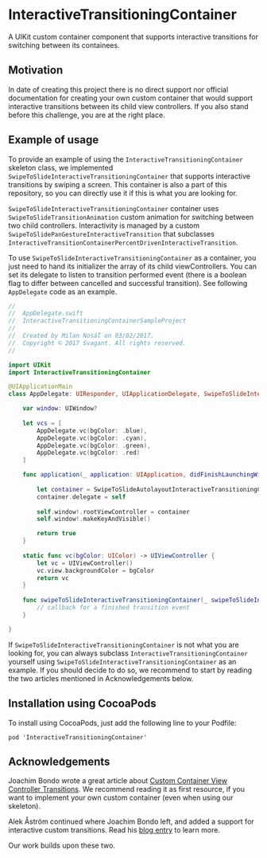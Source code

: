 # InteractiveTransitioningContainer

A UIKit custom container component that supports interactive transitions for switching between its containees.

## Motivation

In date of creating this project there is no direct support nor official documentation for creating your own custom container that would support interactive transitions between its child view controllers. If you also stand before this challenge, you are at the right place.

## Example of usage

To provide an example of using the `InteractiveTransitioningContainer` skeleton class, we implemented `SwipeToSlideInteractiveTransitioningContainer` that supports interactive transitions by swiping a screen. This container is also a part of this repository, so you can directly use it if this is what you are looking for.

`SwipeToSlideInteractiveTransitioningContainer` container uses `SwipeToSlideTransitionAnimation` custom animation for switching between two child controllers. Interactivity is managed by a custom `SwipeToSlidePanGestureInteractiveTransition` that subclasses `InteractiveTransitionContainerPercentDrivenInteractiveTransition`.

To use `SwipeToSlideInteractiveTransitioningContainer` as a container, you just need to hand its initializer the array of its child viewControllers. You can set its delegate to listen to transition performed event (there is a boolean flag to differ between cancelled and successful transition). See following `AppDelegate` code as an example.

```swift
//
//  AppDelegate.swift
//  InteractiveTransitioningContainerSampleProject
//
//  Created by Milan Nosáľ on 03/02/2017.
//  Copyright © 2017 Svagant. All rights reserved.
//

import UIKit
import InteractiveTransitioningContainer

@UIApplicationMain
class AppDelegate: UIResponder, UIApplicationDelegate, SwipeToSlideInteractiveTransitioningContainerDelegate {

    var window: UIWindow?
    
    let vcs = [
        AppDelegate.vc(bgColor: .blue),
        AppDelegate.vc(bgColor: .cyan),
        AppDelegate.vc(bgColor: .green),
        AppDelegate.vc(bgColor: .red)
    ]

    func application(_ application: UIApplication, didFinishLaunchingWithOptions launchOptions: [UIApplicationLaunchOptionsKey: Any]?) -> Bool {
        
        let container = SwipeToSlideAutolayoutInteractiveTransitioningContainer(with: vcs)
        container.delegate = self
        
        self.window!.rootViewController = container
        self.window!.makeKeyAndVisible()

        return true
    }
    
    static func vc(bgColor: UIColor) -> UIViewController {
        let vc = UIViewController()
        vc.view.backgroundColor = bgColor
        return vc
    }
    
    func swipeToSlideInteractiveTransitioningContainer(_ swipeToSlideInteractiveTransitioningContainer: SwipeToSlideInteractiveTransitioningContainer, didFinishTransitionTo viewController: UIViewController, wasCancelled: Bool) {
        // callback for a finished transition event
    }

}
```

If `SwipeToSlideInteractiveTransitioningContainer` is not what you are looking for, you can always subclass `InteractiveTransitioningContainer` yourself using `SwipeToSlideInteractiveTransitioningContainer` as an example. If you should decide to do so, we recommend to start by reading the two articles mentioned in Acknowledgements below.

## Installation using CocoaPods

To install using CocoaPods, just add the following line to your Podfile:

```
pod 'InteractiveTransitioningContainer'
```

## Acknowledgements

Joachim Bondo wrote a great article about [Custom Container View Controller Transitions](https://www.objc.io/issues/12-animations/custom-container-view-controller-transitions/). We recommend reading it as first resource, if you want to implement your own custom container (even when using our skeleton).

Alek Åström continued where Joachim Bondo left, and added a support for interactive custom transitions. Read his [blog entry](http://www.iosnomad.com/blog/2014/5/12/interactive-custom-container-view-controller-transitions) to learn more.

Our work builds upon these two.
